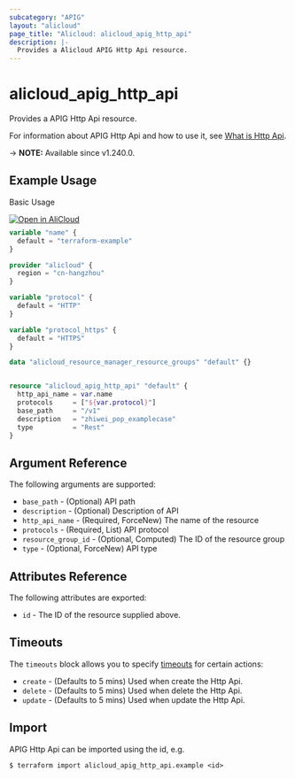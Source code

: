 ```yaml
---
subcategory: "APIG"
layout: "alicloud"
page_title: "Alicloud: alicloud_apig_http_api"
description: |-
  Provides a Alicloud APIG Http Api resource.
---
```


# alicloud_apig_http_api

Provides a APIG Http Api resource.



For information about APIG Http Api and how to use it, see [What is Http Api](https://next.api.aliyun.com/api/APIG/2024-03-27/CreateHttpApi).

-> **NOTE:** Available since v1.240.0.

## Example Usage

Basic Usage

<div style="display: block;margin-bottom: 40px;"><div class="oics-button" style="float: right;position: absolute;margin-bottom: 10px;">
  <a href="https://api.aliyun.com/terraform?resource=alicloud_apig_http_api&exampleId=663376aa-68d1-c514-bf85-c36ddfc4ff787f19c9d2&activeTab=example&spm=docs.r.apig_http_api.0.663376aa68&intl_lang=EN_US" target="_blank">
    <img alt="Open in AliCloud" src="https://img.alicdn.com/imgextra/i1/O1CN01hjjqXv1uYUlY56FyX_!!6000000006049-55-tps-254-36.svg" style="max-height: 44px; max-width: 100%;">
  </a>
</div></div>

```terraform
variable "name" {
  default = "terraform-example"
}

provider "alicloud" {
  region = "cn-hangzhou"
}

variable "protocol" {
  default = "HTTP"
}

variable "protocol_https" {
  default = "HTTPS"
}

data "alicloud_resource_manager_resource_groups" "default" {}


resource "alicloud_apig_http_api" "default" {
  http_api_name = var.name
  protocols     = ["${var.protocol}"]
  base_path     = "/v1"
  description   = "zhiwei_pop_examplecase"
  type          = "Rest"
}
```

## Argument Reference

The following arguments are supported:
* `base_path` - (Optional) API path
* `description` - (Optional) Description of API
* `http_api_name` - (Required, ForceNew) The name of the resource
* `protocols` - (Required, List) API protocol
* `resource_group_id` - (Optional, Computed) The ID of the resource group
* `type` - (Optional, ForceNew) API type

## Attributes Reference

The following attributes are exported:
* `id` - The ID of the resource supplied above.

## Timeouts

The `timeouts` block allows you to specify [timeouts](https://www.terraform.io/docs/configuration-0-11/resources.html#timeouts) for certain actions:
* `create` - (Defaults to 5 mins) Used when create the Http Api.
* `delete` - (Defaults to 5 mins) Used when delete the Http Api.
* `update` - (Defaults to 5 mins) Used when update the Http Api.

## Import

APIG Http Api can be imported using the id, e.g.

```shell
$ terraform import alicloud_apig_http_api.example <id>
```